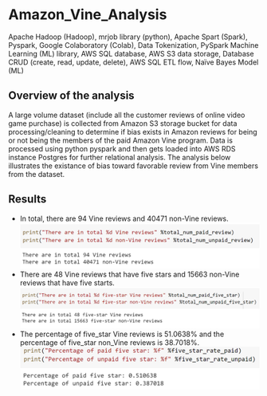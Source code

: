# Amazon_Vine_Analysis
Apache Hadoop (Hadoop), mrjob library (python), Apache Spart (Spark), Pyspark, Google Colaboratory (Colab), Data Tokenization, PySpark Machine Learning (ML) library, AWS SQL database, AWS S3 data storage, Database CRUD (create, read, update, delete), AWS SQL ETL flow, Naïve Bayes Model (ML)

## Overview of the analysis
A large volume dataset (include all the customer reviews of online video game purchase) is collected from Amazon S3 storage bucket for data processing/cleaning to determine if bias exists in Amazon reviews for being or not being the members of the paid Amazon Vine program. Data is processed using python pyspark and then gets loaded into AWS RDS instance Postgres for further relational analysis. The analysis below illustrates the existance of bias toward favorable review from Vine members from the dataset.  

## Results
- In total, there are 94 Vine reviews and 40471 non-Vine reviews.  
![total_review.PNG](image/total_review.PNG)  
- There are 48 Vine reviews that have five stars and 15663 non-Vine reviews that have five starts.  
![five_star_review.PNG](image/five_star_review.PNG)  
- The percentage of five_star Vine reviews is 51.0638% and the percentage of five_star non_Vine reviews is 38.7018%.  
![percentage.PNG](image/percentage.PNG)
